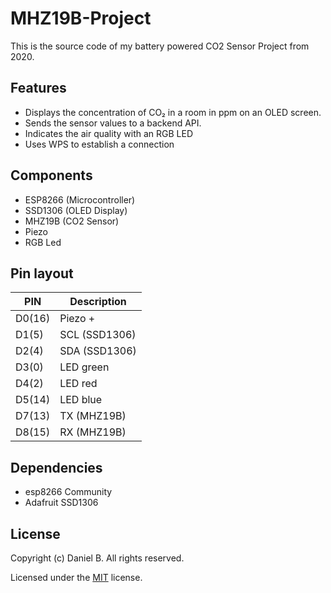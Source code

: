# MHZ19B-Project
This is the source code of my battery powered CO2 Sensor Project from 2020.

## Features
- Displays the concentration of CO₂ in a room in ppm on an OLED screen.
- Sends the sensor values to a backend API.
- Indicates the air quality with an RGB LED
- Uses WPS to establish a connection

## Components
* ESP8266 (Microcontroller)
* SSD1306 (OLED Display)
* MHZ19B (CO2 Sensor)
* Piezo 
* RGB Led

## Pin layout

| PIN  | Description |
| ------------- | ------------- |
| D0(16)  | Piezo + |
| D1(5)  | SCL (SSD1306) |
| D2(4)  |SDA (SSD1306) |
| D3(0)  | LED green |
| D4(2)  | LED red |
| D5(14)  | LED blue |
| D7(13)  | TX (MHZ19B) |
| D8(15)  | RX (MHZ19B) |

## Dependencies
* esp8266 Community
* Adafruit SSD1306

## License

Copyright (c) Daniel B. All rights reserved.

Licensed under the [MIT](LICENSE) license.
